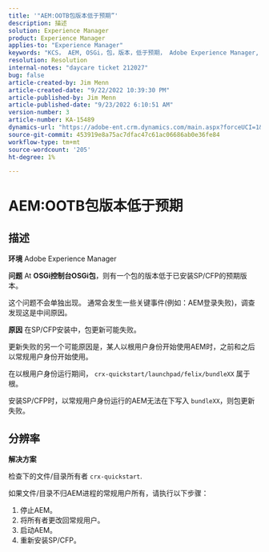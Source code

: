 ```yaml
---
title: '"AEM:OOTB包版本低于预期”'
description: 描述
solution: Experience Manager
product: Experience Manager
applies-to: "Experience Manager"
keywords: "KCS， AEM, OSGi，包，版本，低于预期， Adobe Experience Manager, SP/CFP，常规用户，所有者，重新安装，包XX， crx-quickstart/launchpad/felix/bundleXX， crx-quickstart"
resolution: Resolution
internal-notes: "daycare ticket 212027"
bug: false
article-created-by: Jim Menn
article-created-date: "9/22/2022 10:39:30 PM"
article-published-by: Jim Menn
article-published-date: "9/23/2022 6:10:51 AM"
version-number: 3
article-number: KA-15489
dynamics-url: "https://adobe-ent.crm.dynamics.com/main.aspx?forceUCI=1&pagetype=entityrecord&etn=knowledgearticle&id=5ec72b68-c73a-ed11-9db1-0022480866ad"
source-git-commit: 453919e8a75ac7dfac47c61ac06686ab0e36fe84
workflow-type: tm+mt
source-wordcount: '205'
ht-degree: 1%

---
```


# AEM:OOTB包版本低于预期

## 描述


<b>环境</b>
Adobe Experience Manager

<b>问题</b>
At <b>OSGi控制台</b><b>OSGi</b><b>包</b>，则有一个包的版本低于已安装SP/CFP的预期版本。

这个问题不会单独出现。 通常会发生一些关键事件(例如：AEM登录失败)，调查发现这是中间原因。

<b>原因</b>
在SP/CFP安装中，包更新可能失败。

更新失败的另一个可能原因是，某人以根用户身份开始使用AEM时，之前和之后以常规用户身份开始使用。

在以根用户身份运行期间， `crx-quickstart/launchpad/felix/bundleXX` 属于根。

安装SP/CFP时，以常规用户身份运行的AEM无法在下写入 `bundleXX`，则包更新失败。


## 分辨率


<b>解决方案</b>

检查下的文件/目录所有者 `crx-quickstart`.

如果文件/目录不归AEM进程的常规用户所有，请执行以下步骤：

1. 停止AEM。
2. 将所有者更改回常规用户。
3. 启动AEM。
4. 重新安装SP/CFP。




